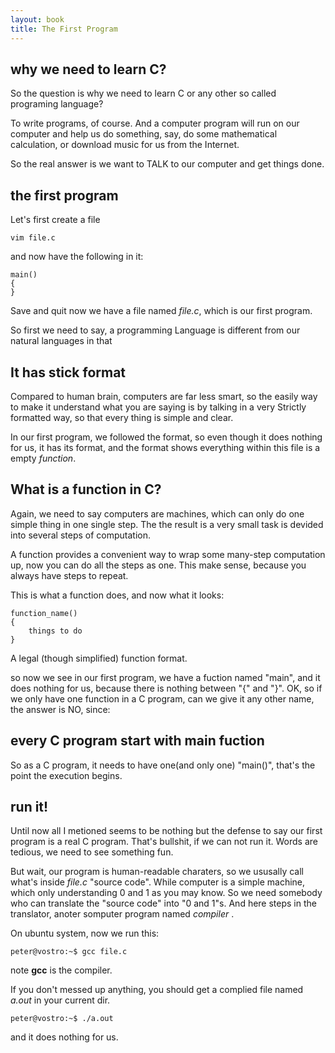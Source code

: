 ```yaml
---
layout: book
title: The First Program
---
```

## why we need to learn C?
So the question is why we need to learn C or any other so called programing
language?

To write programs, of course. And a computer program will run on our computer
and help us do something, say, do some mathematical calculation, or download
music for us from the Internet.

So the real answer is we want to TALK to our computer and get things done. 

## the first program

Let's first create a file

    vim file.c

and now have the following in it:

    main()
    {
    }

Save and quit now we have a file named _file.c_, which is our first program.

So first we need to say, a programming Language is different from our natural
languages in that 

## It has stick format

Compared to human brain, computers are far less smart, so the easily way to
make it understand what you are saying is by talking in a very Strictly
formatted way, so that every thing is simple and clear.

In our first program, we followed the format, so even though it does nothing
for us, it has its format, and the format shows everything within this file
is a empty _function_.

## What is a function in C?

Again, we need to say computers are machines, which can only do one simple
thing in one single step. The the result is a very small task is devided into
several steps of computation.

A function provides a convenient way to wrap some many-step computation up,
now you can do all the steps as one. This make sense, because you always have
steps to repeat.

This is what a function does, and now what it looks:

    function_name()
    {
        things to do
    }

A legal (though simplified) function format.

so now we see in our first program, we have a fuction named "main", and it
does nothing for us, because there is nothing between "{" and "}". OK, so if
we only have one function in a C program, can we give it any other name, the
answer is NO, since: 

## every C program start with main fuction

So as a C program, it needs to have one(and only one) "main()", that's the
point the execution begins.


## run it!
Until now all I metioned seems to be nothing but the defense to say our first
program is a real C program. That's bullshit, if we can not run it. Words are
tedious, we need to see something fun.

But wait, our program is human-readable charaters, so we ususally call what's
inside _file.c_ "source code". While computer is a simple machine, which only
understanding 0 and 1 as you may know. So we need somebody who can translate
the "source code" into "0 and 1"s. And here steps in the translator, anoter
somputer program named _compiler_ .

On ubuntu system, now we run this:

    peter@vostro:~$ gcc file.c 

note __gcc__ is the compiler.

If you don't messed up anything, you should get a complied file named _a.out_
in your current dir.   

    peter@vostro:~$ ./a.out 

and it does nothing for us.  

